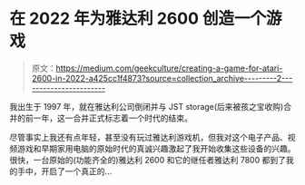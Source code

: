 # 在 2022 年为雅达利 2600 创造一个游戏

> 原文：<https://medium.com/geekculture/creating-a-game-for-atari-2600-in-2022-a425cc1f4873?source=collection_archive---------2----------------------->

我出生于 1997 年，就在雅达利公司倒闭并与 JST storage(后来被孩之宝收购)合并的前一年，这一合并正式标志着一个时代的结束。

尽管事实上我还有点年轻，甚至没有玩过雅达利游戏机，但我对这个电子产品、视频游戏和早期家用电脑的原始时代的真诚兴趣激起了我开始收集这些设备的兴趣。很快，一台原始的(功能齐全的)雅达利 2600 和它的继任者雅达利 7800 都到了我的手中，开启了一个真正的…